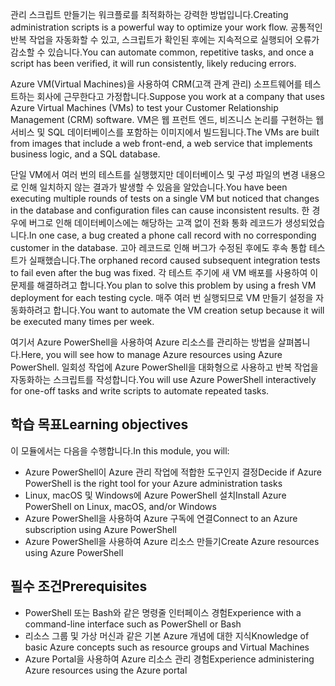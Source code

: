 <span data-ttu-id="ebe7e-101">관리 스크립트 만들기는 워크플로를 최적화하는 강력한 방법입니다.</span><span class="sxs-lookup"><span data-stu-id="ebe7e-101">Creating administration scripts is a powerful way to optimize your work flow.</span></span> <span data-ttu-id="ebe7e-102">공통적인 반복 작업을 자동화할 수 있고, 스크립트가 확인된 후에는 지속적으로 실행되어 오류가 감소할 수 있습니다.</span><span class="sxs-lookup"><span data-stu-id="ebe7e-102">You can automate common, repetitive tasks, and once a script has been verified, it will run consistently, likely reducing errors.</span></span>

<span data-ttu-id="ebe7e-103">Azure VM(Virtual Machines)을 사용하여 CRM(고객 관계 관리) 소프트웨어를 테스트하는 회사에 근무한다고 가정합니다.</span><span class="sxs-lookup"><span data-stu-id="ebe7e-103">Suppose you work at a company that uses Azure Virtual Machines (VMs) to test your Customer Relationship Management (CRM) software.</span></span> <span data-ttu-id="ebe7e-104">VM은 웹 프런트 엔드, 비즈니스 논리를 구현하는 웹 서비스 및 SQL 데이터베이스를 포함하는 이미지에서 빌드됩니다.</span><span class="sxs-lookup"><span data-stu-id="ebe7e-104">The VMs are built from images that include a web front-end, a web service that implements business logic, and a SQL database.</span></span>

<span data-ttu-id="ebe7e-105">단일 VM에서 여러 번의 테스트를 실행했지만 데이터베이스 및 구성 파일의 변경 내용으로 인해 일치하지 않는 결과가 발생할 수 있음을 알았습니다.</span><span class="sxs-lookup"><span data-stu-id="ebe7e-105">You have been executing multiple rounds of tests on a single VM but noticed that changes in the database and configuration files can cause inconsistent results.</span></span> <span data-ttu-id="ebe7e-106">한 경우에 버그로 인해 데이터베이스에는 해당하는 고객 없이 전화 통화 레코드가 생성되었습니다.</span><span class="sxs-lookup"><span data-stu-id="ebe7e-106">In one case, a bug created a phone call record with no corresponding customer in the database.</span></span> <span data-ttu-id="ebe7e-107">고아 레코드로 인해 버그가 수정된 후에도 후속 통합 테스트가 실패했습니다.</span><span class="sxs-lookup"><span data-stu-id="ebe7e-107">The orphaned record caused subsequent integration tests to fail even after the bug was fixed.</span></span> <span data-ttu-id="ebe7e-108">각 테스트 주기에 새 VM 배포를 사용하여 이 문제를 해결하려고 합니다.</span><span class="sxs-lookup"><span data-stu-id="ebe7e-108">You plan to solve this problem by using a fresh VM deployment for each testing cycle.</span></span> <span data-ttu-id="ebe7e-109">매주 여러 번 실행되므로 VM 만들기 설정을 자동화하려고 합니다.</span><span class="sxs-lookup"><span data-stu-id="ebe7e-109">You want to automate the VM creation setup because it will be executed many times per week.</span></span> 

<span data-ttu-id="ebe7e-110">여기서 Azure PowerShell을 사용하여 Azure 리소스를 관리하는 방법을 살펴봅니다.</span><span class="sxs-lookup"><span data-stu-id="ebe7e-110">Here, you will see how to manage Azure resources using Azure PowerShell.</span></span> <span data-ttu-id="ebe7e-111">일회성 작업에 Azure PowerShell을 대화형으로 사용하고 반복 작업을 자동화하는 스크립트를 작성합니다.</span><span class="sxs-lookup"><span data-stu-id="ebe7e-111">You will use Azure PowerShell interactively for one-off tasks and write scripts to automate repeated tasks.</span></span> 

## <a name="learning-objectives"></a><span data-ttu-id="ebe7e-112">학습 목표</span><span class="sxs-lookup"><span data-stu-id="ebe7e-112">Learning objectives</span></span>
<span data-ttu-id="ebe7e-113">이 모듈에서는 다음을 수행합니다.</span><span class="sxs-lookup"><span data-stu-id="ebe7e-113">In this module, you will:</span></span>

- <span data-ttu-id="ebe7e-114">Azure PowerShell이 Azure 관리 작업에 적합한 도구인지 결정</span><span class="sxs-lookup"><span data-stu-id="ebe7e-114">Decide if Azure PowerShell is the right tool for your Azure administration tasks</span></span>
- <span data-ttu-id="ebe7e-115">Linux, macOS 및 Windows에 Azure PowerShell 설치</span><span class="sxs-lookup"><span data-stu-id="ebe7e-115">Install Azure PowerShell on Linux, macOS, and/or Windows</span></span>
- <span data-ttu-id="ebe7e-116">Azure PowerShell을 사용하여 Azure 구독에 연결</span><span class="sxs-lookup"><span data-stu-id="ebe7e-116">Connect to an Azure subscription using Azure PowerShell</span></span>
- <span data-ttu-id="ebe7e-117">Azure PowerShell을 사용하여 Azure 리소스 만들기</span><span class="sxs-lookup"><span data-stu-id="ebe7e-117">Create Azure resources using Azure PowerShell</span></span>

## <a name="prerequisites"></a><span data-ttu-id="ebe7e-118">필수 조건</span><span class="sxs-lookup"><span data-stu-id="ebe7e-118">Prerequisites</span></span>

- <span data-ttu-id="ebe7e-119">PowerShell 또는 Bash와 같은 명령줄 인터페이스 경험</span><span class="sxs-lookup"><span data-stu-id="ebe7e-119">Experience with a command-line interface such as PowerShell or Bash</span></span>
- <span data-ttu-id="ebe7e-120">리소스 그룹 및 가상 머신과 같은 기본 Azure 개념에 대한 지식</span><span class="sxs-lookup"><span data-stu-id="ebe7e-120">Knowledge of basic Azure concepts such as resource groups and Virtual Machines</span></span>
- <span data-ttu-id="ebe7e-121">Azure Portal을 사용하여 Azure 리소스 관리 경험</span><span class="sxs-lookup"><span data-stu-id="ebe7e-121">Experience administering Azure resources using the Azure portal</span></span>
